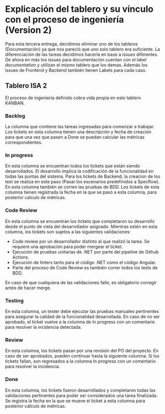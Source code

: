 # Explicación del tablero y su vínculo con el proceso de ingeniería (Version 2)

Para esta tercera entrega, decidimos eliminar uno de los tableros (Documentación) ya que nos pareció que uno solo tablero era suficiente. 
La diferenciación de las tareas decidimos hacerla en base a _issues_ diferentes. 
De ahora en más los issues para documentación cuentan con el label _documentation_ y utilizan el mismo tablero que los demas. Además los issues de Frontend
y Backend también tienen Labels para cada caso.

## Tablero ISA 2

El proceso de ingeniería definido cobra vida propia en este tablero KANBAN.

### Backlog
La columna que contiene las tareas ingresadas para comenzar a trabajar. Los tickets en esta columna tienen una descripción y fecha de creación para que una vez que pasen a Done se puedan calcular las métricas correspondientes.

### In progress
En esta columna se encuentran todos los tickets que están siendo desarrollados. El desarrollo implica la codificación de la funcionalidad en todas las puntas del sistema. Para los tickets de Backend, la creacion de los test se realiza en este paso (Pasar los escenarios predefinidos a Specflow). En esta columna también se corren las pruebas de BDD.
Los tickets de esta columna tienen registrada la fecha en la que se pasó a esta columna, para posterior calculo de métricas.

### Code Review
En esta columna se encuentran los tickets que completaron su desarrollo desde el punto de vista del desarrollador asignado. Mientras estén en esta columna, los tickets son sujetos a las siguientes validaciones:

- Code review por un desarrollador distinto al que realizó la tarea. Se requiere una aprobación para poder mergear el ticket.
- Ejecución de pruebas unitarias de .NET por parte del pipeline de Github Actions.
- Ejecución de linters tanto para el código .NET como el código Angular.
- Parte del proceso de Code Review es también correr todos los tests de BDD.

En caso de que cualquiera de las validaciones falle, es obligatorio corregir antes de hacer merge.

### Testing
En esta columna, un tester debe ejecutar las pruebas manuales pertinentes para asegurar la calidad de la funcionalidad desarrollada. En caso de no ser aprobado, el ticket vuelve a la columna de In progress con un comentario para resolver la incidencia detectada.

### Review
En esta columna, los tickets pasan por una revisión del PO del proyecto. En caso de ser aprobados, pueden continuar hasta la siguiente columna. Si los tickets fallan, son regresados a la columna In progress con un comentario para resolver la incidencia.

### Done
En esta columna, los tickets fueron desarrollados y completaron todas las validaciones pertinentes para poder ser considerados una tarea finalizada.
Se registra la fecha en la que se mueve el ticket a esta columna para posterior cálculo de métricas.
